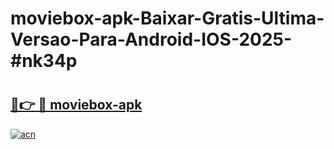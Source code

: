 # moviebox-apk-Baixar-Gratis-Ultima-Versao-Para-Android-IOS-2025-#nk34p

# <h2><a href="https://ainizakaria.my?title=moviebox-apk&ref=24M">🔗👉 🔴 moviebox-apk</a></h2>

[![acn](https://github.com/user-attachments/assets/0f9c940e-d8b0-45ae-aac7-cd30a18b3e1c)](https://ainizakaria.my?title=moviebox-apk&ref=24M)

